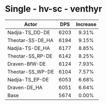 # Single - hv-sc - venthyr
| Actor | DPS | Increase |
|---|:---:|:---:|
|Nadjia-TS_DD-DE|6203|9.31%|
|Theotar-SS-DE_HA|6194|9.15%|
|Nadjia-TS-DE_HA|6177|8.85%|
|Theotar-SS_RP-DE|6142|8.25%|
|Draven-BfW-DE|6124|7.93%|
|Theotar-SS_WP-DE|6104|7.57%|
|Nadjia-TS_EP-DE|6053|6.68%|
|Draven-DE_HA|6051|6.64%|
|Base|5674|0.00%|
